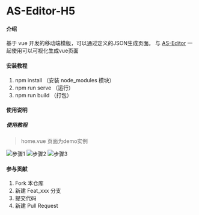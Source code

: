 # AS-Editor-H5

#### 介绍

基于 vue 开发的移动端模版，可以通过定义的JSON生成页面。
与 [AS-Editor](https://gitee.com/was666/as-editor.git) 一起使用可以可视化生成vue页面

#### 安装教程

1.  npm install （安装 node_modules 模块）
2.  npm run serve （运行）
3.  npm run build （打包）

#### 使用说明

##### 使用教程

> home.vue 页面为demo实例

![步骤1](https://images.gitee.com/uploads/images/2021/1027/180625_a6903982_5546746.png "image1.png")
![步骤2](https://images.gitee.com/uploads/images/2021/1027/180644_1710b3f0_5546746.png "image2.png")
![步骤3](https://images.gitee.com/uploads/images/2021/1027/180656_e71a6d53_5546746.png "image3.png")


#### 参与贡献

1.  Fork 本仓库
2.  新建 Feat_xxx 分支
3.  提交代码
4.  新建 Pull Request


